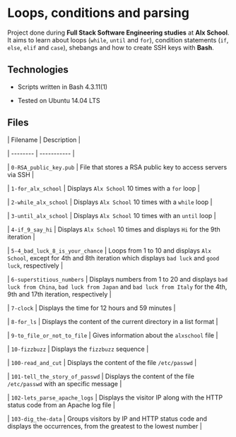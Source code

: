 # Loops, conditions and parsing



Project done during **Full Stack Software Engineering studies** at **Alx School**. It aims to learn about loops (`while`, `until` and `for`), condition statements (`if`, `else`, `elif` and `case`), shebangs and how to create SSH keys with **Bash**.



## Technologies

* Scripts written in Bash 4.3.11(1)

* Tested on Ubuntu 14.04 LTS



## Files



| Filename | Description |

| -------- | ----------- |

| `0-RSA_public_key.pub` | File that stores a RSA public key to access servers via SSH |

| `1-for_alx_school` | Displays `Alx School` 10 times with a `for` loop |

| `2-while_alx_school` | Displays `Alx School` 10 times with a `while` loop |

| `3-until_alx_school` | Displays `Alx School` 10 times with an `until` loop |

| `4-if_9_say_hi` | Displays `Alx School` 10 times and displays `Hi` for the 9th iteration |

| `5-4_bad_luck_8_is_your_chance` | Loops from 1 to 10 and displays `Alx School`, except for 4th and 8th iteration which displays `bad luck` and `good luck`, respectively  |

| `6-superstitious_numbers` | Displays numbers from 1 to 20 and displays `bad luck from China`, `bad luck from Japan` and `bad luck from Italy` for the 4th, 9th and 17th iteration, respectively |

| `7-clock` | Displays the time for 12 hours and 59 minutes |

| `8-for_ls` | Displays the content of the current directory in a list format |

| `9-to_file_or_not_to_file` | Gives information about the `alxschool` file |

| `10-fizzbuzz` | Displays the `fizzbuzz` sequence |

| `100-read_and_cut` | Displays the content of the file `/etc/passwd` |

| `101-tell_the_story_of_passwd` | Displays the content of the file `/etc/passwd` with an specific message |

| `102-lets_parse_apache_logs` | Displays the visitor IP along with the HTTP status code from an Apache log file |

| `103-dig_the-data` | Groups visitors by IP and HTTP status code and displays the occurrences, from the greatest to the lowest number |


